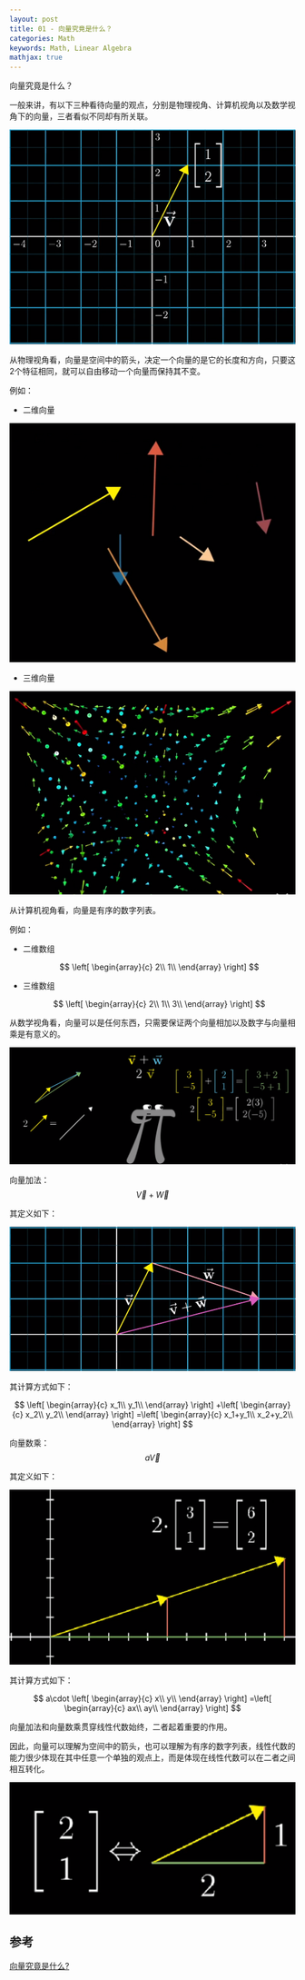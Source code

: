 ```yaml
---
layout: post
title: 01 - 向量究竟是什么？
categories: Math
keywords: Math, Linear Algebra
mathjax: true
---
```



向量究竟是什么？

一般来讲，有以下三种看待向量的观点，分别是物理视角、计算机视角以及数学视角下的向量，三者看似不同却有所关联。

<img src="/images/posts/math/linear-algebra-essence/1-1.PNG"/> 

从物理视角看，向量是空间中的箭头，决定一个向量的是它的长度和方向，只要这2个特征相同，就可以自由移动一个向量而保持其不变。

例如：

* 二维向量

<img src="/images/posts/math/linear-algebra-essence/1-2.PNG"/> 


* 三维向量

<img src="/images/posts/math/linear-algebra-essence/1-3.PNG"/> 

从计算机视角看，向量是有序的数字列表。

例如：

* 二维数组
  
  $$
  \left[ \begin{array}{c}
  	2\\
  	1\\
  \end{array} \right]
  $$


* 三维数组
  
  $$
  \left[ \begin{array}{c}
  	2\\
  	1\\
  	3\\
  \end{array} \right]
  $$


从数学视角看，向量可以是任何东西，只需要保证两个向量相加以及数字与向量相乘是有意义的。

<img src="/images/posts/math/linear-algebra-essence/1-4.PNG"/> 

向量加法：$$\vec{V}+\vec{W}$$

其定义如下：

<img src="/images/posts/math/linear-algebra-essence/1-5.PNG"/> 

其计算方式如下：

$$
\left[ \begin{array}{c}
	x_1\\
	y_1\\
\end{array} \right] +\left[ \begin{array}{c}
	x_2\\
	y_2\\
\end{array} \right] =\left[ \begin{array}{c}
	x_1+y_1\\
	x_2+y_2\\
\end{array} \right]
$$

向量数乘：$$a\vec{V}$$

其定义如下：

<img src="/images/posts/math/linear-algebra-essence/1-6.PNG"/> 

其计算方式如下：

$$
a\cdot \left[ \begin{array}{c}
	x\\
	y\\
\end{array} \right] =\left[ \begin{array}{c}
	ax\\
	ay\\
\end{array} \right]
$$

向量加法和向量数乘贯穿线性代数始终，二者起着重要的作用。

因此，向量可以理解为空间中的箭头，也可以理解为有序的数字列表，线性代数的能力很少体现在其中任意一个单独的观点上，而是体现在线性代数可以在二者之间相互转化。

<img src="/images/posts/math/linear-algebra-essence/1-7.PNG"/> 



## 参考

[向量究竟是什么?](https://www.bilibili.com/video/av6731067/?p=2)



















